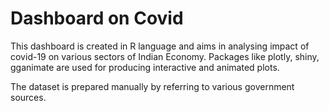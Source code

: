 # Dashboard on Covid 
This dashboard is created in R language and aims in analysing impact of covid-19 on various sectors of Indian Economy. Packages like plotly, shiny, gganimate are used for producing interactive and animated plots.

The dataset is prepared manually by referring to various government sources.

